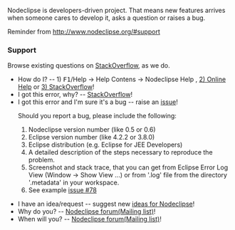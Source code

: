 
Nodeclipse is developers-driven project. That means new features arrives
 when someone cares to develop it, asks a question or raises a bug.  

Reminder from <http://www.nodeclipse.org/#support>

<h3><a name="support" class="anchor" href="#support"></a>Support</h3>
<p>Browse existing questions on <a href="http://stackoverflow.com/questions/tagged/nodeclipse">StackOverflow</a>, as we do.</p>								
<ul>
	<li>How do I? -- 1) <kbd>F1</kbd>/Help -> Help Contens -> Nodeclipse Help ,
	 <a href="https://github.com/Nodeclipse/nodeclipse-1/tree/master/org.nodeclipse.help/contents#intro">2) Online Help</a> or
	 <a href="http://stackoverflow.com/questions/ask">3) StackOverflow</a>!</li>
	<li>I got this error, why? -- <a href="http://stackoverflow.com/questions/tagged/nodeclipse">StackOverflow</a>!</li>
	<li>I got this error and I'm sure it's a bug -- raise an <a href="https://github.com/Nodeclipse/nodeclipse-1/issues">issue</a>!</li>
<p>
Should you report a bug, please include the following:
<ol>
	<li>Nodeclipse version number (like 0.5 or 0.6)</li>
	<li>Eclipse version number (like 4.2.2 or 3.8.0)</li>
	<li>Eclipse distribution (e.g. Eclipse for JEE Developers)</li>
	<li>A detailed description of the steps necessary to reproduce the problem.</li>
	<li>Screenshot and stack trace, that you can get from Eclipse Error Log View (Window -> Show View ...)
	 or from '.log' file from the directory '.metadata' in your workspace.</li>					
	<li>See example <a href="https://github.com/Nodeclipse/nodeclipse-1/issues/78">issue #78</a></li>
</ol>
</p>
	<li>I have an idea/request -- suggest new <a href="http://nodeclipse.uservoice.com/forums/216804-general">ideas for Nodeclipse</a>!</li>
	<li>Why do you? -- <a href="https://groups.google.com/forum/#!forum/nodeclipse">Nodeclipse forum(Mailing list)</a>!</li>
	<li>When will you? -- <a href="https://groups.google.com/forum/#!forum/nodeclipse">Nodeclipse forum(Mailing list)</a>!</li>
</ul>
